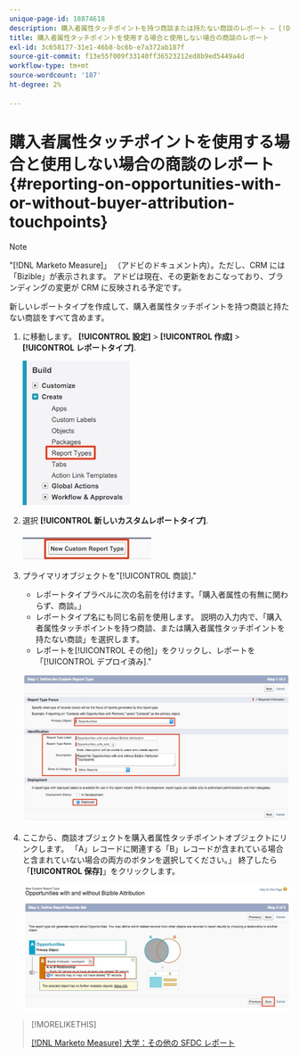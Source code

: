 ```yaml
---
unique-page-id: 18874618
description: 購入者属性タッチポイントを持つ商談または持たない商談のレポート — [!DNL Marketo Measure]  — 製品ドキュメント
title: 購入者属性タッチポイントを使用する場合と使用しない場合の商談のレポート
exl-id: 3c658177-31e1-46b8-bc6b-e7a372ab187f
source-git-commit: f13e55f009f33140ff36523212ed8b9ed5449a4d
workflow-type: tm+mt
source-wordcount: '187'
ht-degree: 2%

---
```


# 購入者属性タッチポイントを使用する場合と使用しない場合の商談のレポート {#reporting-on-opportunities-with-or-without-buyer-attribution-touchpoints}

>[!NOTE]
>
>&quot;[!DNL Marketo Measure]」 （アドビのドキュメント内）。ただし、CRM には「Bizible」が表示されます。 アドビは現在、その更新をおこなっており、ブランディングの変更が CRM に反映される予定です。

新しいレポートタイプを作成して、購入者属性タッチポイントを持つ商談と持たない商談をすべて含めます。

1. に移動します。 **[!UICONTROL 設定]** > **[!UICONTROL 作成]** > **[!UICONTROL レポートタイプ]**.

   ![](assets/1-1.jpg)

1. 選択 **[!UICONTROL 新しいカスタムレポートタイプ]**.

   ![](assets/2-1.jpg)

1. プライマリオブジェクトを&quot;[!UICONTROL 商談].&quot;

   * レポートタイプラベルに次の名前を付けます。「購入者属性の有無に関わらず、商談。」
   * レポートタイプ名にも同じ名前を使用します。 説明の入力内で、「購入者属性タッチポイントを持つ商談、または購入者属性タッチポイントを持たない商談」を選択します。
   * レポートを[!UICONTROL その他]」をクリックし、レポートを「[!UICONTROL デプロイ済み].&quot;

   ![](assets/3-1.jpg)

1. ここから、商談オブジェクトを購入者属性タッチポイントオブジェクトにリンクします。 「A」レコードに関連する「B」レコードが含まれている場合と含まれていない場合の両方のボタンを選択してください。」 終了したら「**[!UICONTROL 保存]**」をクリックします。

   ![](assets/4-1.jpg)

>[!MORELIKETHIS]
>
>[[!DNL Marketo Measure] 大学：その他の SFDC レポート](https://universityonline.marketo.com/courses/bizible-fundamentals-bizible-102/#/page/5c5cb68dfb384d0c9fb96cd0)
